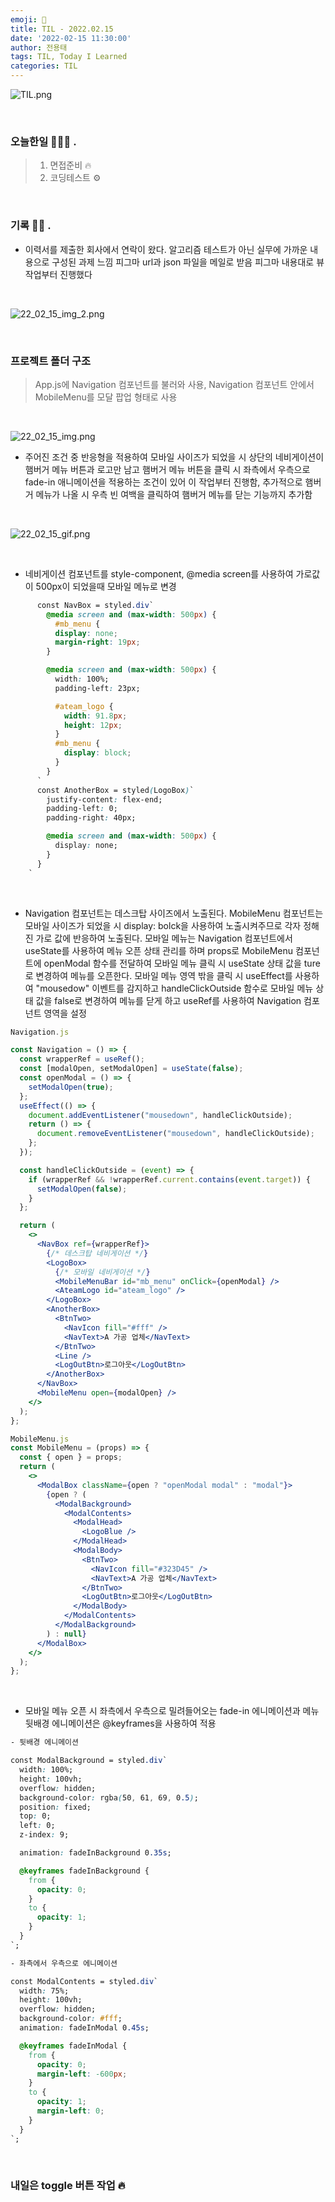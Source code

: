 ```yaml
---
emoji: 🌊
title: TIL - 2022.02.15
date: '2022-02-15 11:30:00'
author: 전용태
tags: TIL, Today I Learned
categories: TIL
---
```


![TIL.png](../TIL.png)

<br />

### 오늘한일 👨🏻‍💻 .
> 1. 면접준비 🔥
> 2. 코딩테스트 ⚙️

<br />

### 기록 ✍🏻 .

- 이력서를 제출한 회사에서 연락이 왔다. 알고리즘 테스트가 아닌 실무에 가까운 내용으로 구성된 과제 느낌 피그마 url과 json 파일을 메일로 받음 피그마 내용대로 뷰 작업부터 진행했다

<br />

![22_02_15_img_2.png](22_02_15_img_2.png)

<br />

### 프로젝트 폴더 구조

> App.js에 Navigation 컴포넌트를 불러와 사용, Navigation 컴포넌트 안에서 MobileMenu를 모달 팝업 형태로 사용

<br />

![22_02_15_img.png](22_02_15_img.png)

- 주어진 조건 중 반응형을 적용하여 모바일 사이즈가 되었을 시 상단의 네비게이션이 햄버거 메뉴 버튼과 로고만 남고 햄버거 메뉴 버튼을 클릭 시 좌측에서 우측으로 fade-in 애니메이션을 적용하는 조건이 있어 이 작업부터 진행함, 추가적으로 햄버거 메뉴가 나올 시 우측 빈 여백을 클릭하여 햄버거 메뉴를 닫는 기능까지 추가함

<br />

![22_02_15_gif.png](22_02_15_gif.gif)

<br />

- 네비게이션 컴포넌트를 style-component, @media screen를 사용하여 가로값이 500px이 되었을때 모바일 메뉴로 변경

```css
      const NavBox = styled.div`
        @media screen and (max-width: 500px) {
          #mb_menu {
          display: none;
          margin-right: 19px;
        }

        @media screen and (max-width: 500px) {
          width: 100%;
          padding-left: 23px;

          #ateam_logo {
            width: 91.8px;
            height: 12px;
          }
          #mb_menu {
            display: block;
          }
        }
      ` 
      const AnotherBox = styled(LogoBox)`
        justify-content: flex-end;
        padding-left: 0;
        padding-right: 40px;

        @media screen and (max-width: 500px) {
          display: none;
        }
      }
    `
```
<br />

- Navigation 컴포넌트는 데스크탑 사이즈에서 노출된다. MobileMenu 컴포넌트는 모바일 사이즈가 되었을 시 display: bolck을 사용하여 노출시켜주므로 각자 정해진 가로 값에 반응하여 노출된다. 모바일 메뉴는 Navigation 컴포넌트에서 useState를 사용하여 메뉴 오픈 상태 관리를 하며 props로 MobileMenu 컴포넌트에 openModal 함수를 전달하여 모바일 메뉴 클릭 시 useState 상태 값을 ture로 변경하여 메뉴를 오픈한다. 모바일 메뉴 영역 밖을 클릭 시 useEffect를 사용하여 "mousedow" 이벤트를 감지하고 handleClickOutside 함수로 모바일 메뉴 상태 값을 false로 변경하여 메뉴를 닫게 하고 useRef를 사용하여 Navigation 컴포넌트 영역을 설정

```jsx
Navigation.js

const Navigation = () => {
  const wrapperRef = useRef();
  const [modalOpen, setModalOpen] = useState(false);
  const openModal = () => {
    setModalOpen(true);
  };
  useEffect(() => {
    document.addEventListener("mousedown", handleClickOutside);
    return () => {
      document.removeEventListener("mousedown", handleClickOutside);
    };
  });

  const handleClickOutside = (event) => {
    if (wrapperRef && !wrapperRef.current.contains(event.target)) {
      setModalOpen(false);
    }
  };

  return (
    <>
      <NavBox ref={wrapperRef}>
        {/* 데스크탑 네비게이션 */}
        <LogoBox>
          {/* 모바일 네비게이션 */}
          <MobileMenuBar id="mb_menu" onClick={openModal} />
          <AteamLogo id="ateam_logo" />
        </LogoBox>
        <AnotherBox>
          <BtnTwo>
            <NavIcon fill="#fff" />
            <NavText>A 가공 업체</NavText>
          </BtnTwo>
          <Line />
          <LogOutBtn>로그아웃</LogOutBtn>
        </AnotherBox>
      </NavBox>
      <MobileMenu open={modalOpen} />
    </>
  );
};
```
```jsx
MobileMenu.js
const MobileMenu = (props) => {
  const { open } = props;
  return (
    <>
      <ModalBox className={open ? "openModal modal" : "modal"}>
        {open ? (
          <ModalBackground>
            <ModalContents>
              <ModalHead>
                <LogoBlue />
              </ModalHead>
              <ModalBody>
                <BtnTwo>
                  <NavIcon fill="#323D45" />
                  <NavText>A 가공 업체</NavText>
                </BtnTwo>
                <LogOutBtn>로그아웃</LogOutBtn>
              </ModalBody>
            </ModalContents>
          </ModalBackground>
        ) : null}
      </ModalBox>
    </>
  );
};
```
<br />

- 모바일 메뉴 오픈 시 좌측에서 우측으로 밀려들어오는 fade-in 에니메이션과 메뉴 뒷배경 에니메이션은 @keyframes을 사용하여 적용

```css
- 뒷배경 에니메이션

const ModalBackground = styled.div`
  width: 100%;
  height: 100vh;
  overflow: hidden;
  background-color: rgba(50, 61, 69, 0.5);
  position: fixed;
  top: 0;
  left: 0;
  z-index: 9;

  animation: fadeInBackground 0.35s;

  @keyframes fadeInBackground {
    from {
      opacity: 0;
    }
    to {
      opacity: 1;
    }
  }
`;
```
```css
- 좌측에서 우측으로 에니메이션

const ModalContents = styled.div`
  width: 75%;
  height: 100vh;
  overflow: hidden;
  background-color: #fff;
  animation: fadeInModal 0.45s;

  @keyframes fadeInModal {
    from {
      opacity: 0;
      margin-left: -600px;
    }
    to {
      opacity: 1;
      margin-left: 0;
    }
  }
`;
```
<br />

### 내일은 toggle 버튼 작업 🔥

<br />
<br />
